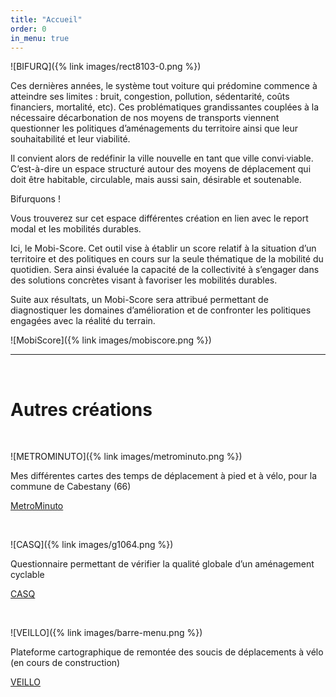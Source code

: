 ```yaml
---
title: "Accueil"
order: 0
in_menu: true
---
```

![BIFURQ]({% link images/rect8103-0.png %})

Ces dernières années, le système tout voiture qui prédomine commence à atteindre ses limites : bruit, congestion, pollution, sédentarité, coûts financiers, mortalité, etc). Ces problématiques grandissantes couplées à la nécessaire décarbonation de nos moyens de transports viennent questionner les politiques d’aménagements du territoire ainsi que leur souhaitabilité et leur viabilité.

Il convient alors de redéfinir la ville nouvelle en tant que ville convi·viable. C’est-à-dire un espace structuré autour des moyens de déplacement qui doit être habitable, circulable, mais aussi sain, désirable et soutenable.

Bifurquons !

Vous trouverez sur cet espace différentes création en lien avec le report modal et les mobilités durables.

Ici, le Mobi-Score. Cet outil vise à établir un score relatif à la situation d’un territoire et des politiques en cours sur la seule thématique de la mobilité du quotidien. Sera ainsi évaluée la capacité de la collectivité à s’engager dans des solutions concrètes visant à favoriser les mobilités durables.

Suite aux résultats, un Mobi-Score sera attribué permettant de diagnostiquer les domaines d’amélioration et de confronter les politiques engagées avec la réalité du terrain.

![MobiScore]({% link images/mobiscore.png %})


---

&nbsp;
# Autres créations

&nbsp;


![METROMINUTO]({% link images/metrominuto.png %})
<p class="encart">
Mes différentes cartes des temps de déplacement à pied et à vélo, pour la commune de Cabestany (66)
</p>
<a href="https://bifurquons.github.io/metrominuto/" class="bouton">MetroMinuto</a>

&nbsp;

![CASQ]({% link images/g1064.png %})
<p class="encart">
Questionnaire permettant de vérifier la qualité globale d’un aménagement cyclable
</p>
<a href="https://bifurquons.github.io/casq" class="bouton">CASQ</a>

&nbsp;

![VEILLO]({% link images/barre-menu.png %})
<p class="encart">
Plateforme cartographique de remontée des soucis de déplacements à vélo (en cours de construction)
</p> 
<a href="https://veillo.gogocarto.fr/" class="bouton">VEILLO</a> 